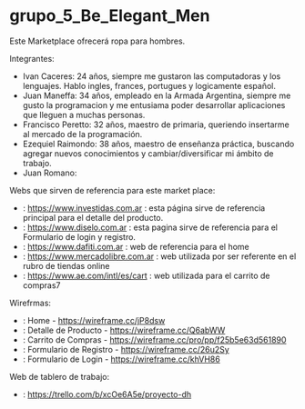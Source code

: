 # grupo_5_Be_Elegant_Men


Este Marketplace ofrecerá ropa para hombres.

Integrantes:

* Ivan Caceres: 24 años, siempre me gustaron las computadoras y los lenguajes. Hablo ingles, frances, portugues y logicamente español. 
* Juan Maneffa: 34 años, empleado en la Armada Argentina, siempre me gusto la programacion y me entusiama poder desarrollar aplicaciones que lleguen a muchas personas.
* Francisco Peretto: 32 años, maestro de primaria, queriendo insertarme al mercado de la programación.
* Ezequiel Raimondo: 38 años, maestro de enseñanza práctica, buscando agregar nuevos conocimientos y cambiar/diversificar mi ámbito de trabajo.
* Juan Romano:

Webs que sirven de referencia para este market place:
* : https://www.investidas.com.ar : esta página sirve de referencia principal para el detalle del producto.
* : https://www.diselo.com.ar : esta pagina sirve de referencia para el Formulario de login y registro.
* : https://www.dafiti.com.ar : web de referencia para el home
* : https://www.mercadolibre.com.ar : web utilizada por ser referente en el rubro de tiendas online
* : https://www.ae.com/intl/es/cart : web utilizada para el carrito de compras7

Wirefrmas:
* : Home - https://wireframe.cc/jP8dsw
* : Detalle de Producto - https://wireframe.cc/Q6abWW
* : Carrito de Compras - https://wireframe.cc/pro/pp/f25b5e63d561890 
* : Formulario de Registro - https://wireframe.cc/26u2Sy
* : Formulario de Login - https://wireframe.cc/khVH86

Web de tablero de trabajo:
* : https://trello.com/b/xcOe6A5e/proyecto-dh
